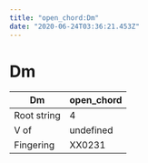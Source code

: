 ```yaml
---
title: "open_chord:Dm"
date: "2020-06-24T03:36:21.453Z"
---
```


# Dm
Dm | open_chord
--- | ---
Root string | 4
V of | undefined
Fingering | XX0231
